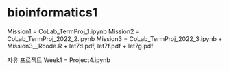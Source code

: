 # bioinformatics1
Mission1 = CoLab_TermProj_1.ipynb
Mission2 = CoLab_TermProj_2022_2.ipynb
Mission3 = CoLab_TermProj_2022_3.ipynb + Mission3__Rcode.R + let7d.pdf, let7f.pdf + let7g.pdf

자유 프로젝트
Week1 = Project4.ipynb
